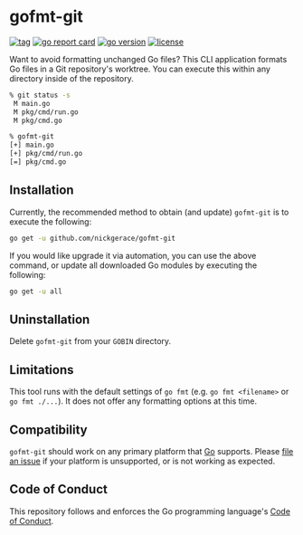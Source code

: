 # gofmt-git

[![tag](https://img.shields.io/github/v/tag/nickgerace/gofmt-git?label=version&style=flat-square)](https://github.com/nickgerace/gofmt-git/releases/latest)
[![go report card](https://goreportcard.com/badge/github.com/nickgerace/gofmt-git?style=flat-square)](https://goreportcard.com/report/github.com/nickgerace/gofmt-git)
[![go version](https://img.shields.io/github/go-mod/go-version/nickgerace/gofmt-git?style=flat-square)](./go.mod)
[![license](https://img.shields.io/github/license/nickgerace/gofmt-git?style=flat-square)](./LICENSE)

Want to avoid formatting unchanged Go files?
This CLI application formats Go files in a Git repository's worktree.
You can execute this within any directory inside of the repository.

```sh
% git status -s
 M main.go
 M pkg/cmd/run.go
 M pkg/cmd.go

% gofmt-git
[+] main.go
[+] pkg/cmd/run.go
[=] pkg/cmd.go
```

## Installation

Currently, the recommended method to obtain (and update) `gofmt-git` is to execute the following:

```sh
go get -u github.com/nickgerace/gofmt-git
```

If you would like upgrade it via automation, you can use the above command, or update all downloaded Go modules by executing the following:

```sh
go get -u all
```

## Uninstallation

Delete `gofmt-git` from your `GOBIN` directory.

## Limitations

This tool runs with the default settings of `go fmt` (e.g. `go fmt <filename>` or `go fmt ./...`).
It does not offer any formatting options at this time.

## Compatibility

`gofmt-git` should work on any primary platform that [Go](https://golang.org/) supports.
Please [file an issue](https://github.com/nickgerace/gofmt-git/issues) if your platform is unsupported, or is not working as expected.

## Code of Conduct

This repository follows and enforces the Go programming language's [Code of Conduct](https://golang.org/conduct).
